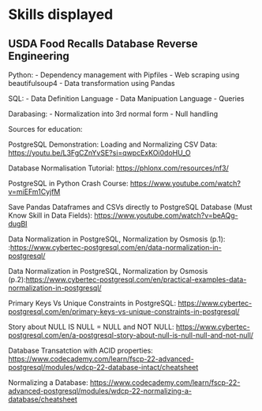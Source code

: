 # Skills displayed

## USDA Food Recalls Database Reverse Engineering

Python:
    - Dependency management with Pipfiles
    - Web scraping using beautifulsoup4
    - Data transformation using Pandas

SQL:
    - Data Definition Language
    - Data Manipuation Language
    - Queries

Darabasing:
    - Normalization into 3rd normal form
    - Null handling

Sources for education:

PostgreSQL Demonstration: Loading and Normalizing CSV Data: https://youtu.be/L3FgCZnYvSE?si=qwpcExKOi0doHU_O

Database Normalisation Tutorial: https://phlonx.com/resources/nf3/

PostgreSQL in Python Crash Course: https://www.youtube.com/watch?v=miEFm1CyjfM

Save Pandas Dataframes and CSVs directly to PostgreSQL Database (Must Know Skill in Data Fields): https://www.youtube.com/watch?v=beAQg-dugBI

Data Normalization in PostgreSQL, Normalization by Osmosis (p.1): :https://www.cybertec-postgresql.com/en/data-normalization-in-postgresql/

Data Normalization in PostgreSQL, Normalization by Osmosis (p.2):https://www.cybertec-postgresql.com/en/practical-examples-data-normalization-in-postgresql/

Primary Keys Vs Unique Constraints in PostgreSQL: https://www.cybertec-postgresql.com/en/primary-keys-vs-unique-constraints-in-postgresql/

Story about NULL IS NULL = NULL and NOT NULL: https://www.cybertec-postgresql.com/en/a-postgresql-story-about-null-is-null-null-and-not-null/

Database Transatction with ACID properties: https://www.codecademy.com/learn/fscp-22-advanced-postgresql/modules/wdcp-22-database-intact/cheatsheet

Normalizing a Database: https://www.codecademy.com/learn/fscp-22-advanced-postgresql/modules/wdcp-22-normalizing-a-database/cheatsheet